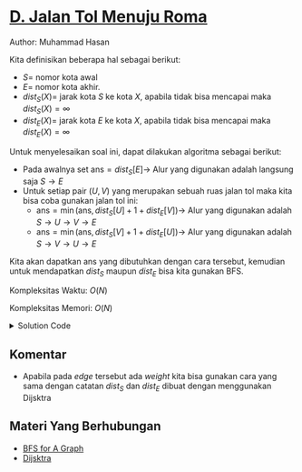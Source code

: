 # [D. Jalan Tol Menuju Roma](https://tlx.toki.id/courses/competitive/chapters/09/problems/D)

Author: Muhammad Hasan

Kita definisikan beberapa hal sebagai berikut:

- $S=$ nomor kota awal
- $E=$ nomor kota akhir.
- $dist_S(X)=$ jarak kota $S$ ke kota $X$, apabila tidak bisa mencapai maka $dist_S(X) = \infty$
- $dist_E(X)=$ jarak kota $E$ ke kota $X$, apabila tidak bisa mencapai maka $dist_E(X) = \infty$

Untuk menyelesaikan soal ini, dapat dilakukan algoritma sebagai berikut:

- Pada awalnya set $\text{ans} = dist_S[E] \rightarrow$ Alur yang digunakan adalah langsung saja $S \rightarrow E$  
- Untuk setiap pair $(U, V)$ yang merupakan sebuah ruas jalan tol maka kita bisa coba gunakan jalan tol ini:
  - $\text{ans} = \min(\text{ans}, dist_S[U] + 1 + dist_E[V]) \rightarrow$ Alur yang digunakan adalah $S \rightarrow U \rightarrow V \rightarrow E$
  - $\text{ans} = \min(\text{ans}, dist_S[V] + 1 + dist_E[U]) \rightarrow$ Alur yang digunakan adalah $S \rightarrow V \rightarrow U \rightarrow E$

Kita akan dapatkan $\text{ans}$ yang dibutuhkan dengan cara tersebut, 
kemudian untuk mendapatkan $dist_S$ maupun $dist_E$ bisa kita gunakan BFS.

Kompleksitas Waktu: $O(N)$

Kompleksitas Memori: $O(N)$

<details>
  <summary>Solution Code</summary>

```c++
#include <bits/stdc++.h>

using namespace std;

const int INF = 1e9;

int main() {
  ios_base::sync_with_stdio(0);
  cin.tie(0);
  cout.tie(0);

  int n, l, t, s, e;
  cin >> n >> l >> t >> s >> e;
  vector<vector<int>> adj(n + 1);
  for (int i = 1; i <= l; i++) {
    int u, v;
    cin >> u >> v;
    adj[u].emplace_back(v);
    adj[v].emplace_back(u);
  }
  vector<pair<int, int>> p(t);
  for (int i = 0; i < t; i++) {
    cin >> p[i].first >> p[i].second;
  }

  auto getDist = [&](int x) -> vector<int> {
    vector<int> dist(n + 1, INF);
    dist[x] = 0;
    queue<int> q;
    q.emplace(x);
    while (!q.empty()) {
      int u = q.front();
      q.pop();
      for (int v : adj[u]) {
        if (dist[v] == INF) {
          dist[v] = 1 + dist[u];
          q.emplace(v);
        }
      }
    }
    return dist;
  };

  vector<int> distS = getDist(s);
  vector<int> distE = getDist(e);
  int ans = distS[e];
  for (auto [u, v] : p) {
    int cur = min(distS[u] + 1 + distE[v], distS[v] + 1 + distE[u]);
    ans = min(ans, cur);
  }
  cout << ans << '\n';

  return 0;
}
```
</details>

## Komentar
- Apabila pada *edge* tersebut ada *weight* kita bisa gunakan cara yang sama dengan catatan $dist_S$ dan $dist_E$ dibuat dengan menggunakan Dijsktra

## Materi Yang Berhubungan
- [BFS for A Graph](https://www.geeksforgeeks.org/breadth-first-search-or-bfs-for-a-graph/)
- [Dijsktra](https://cp-algorithms.com/graph/dijkstra.html)